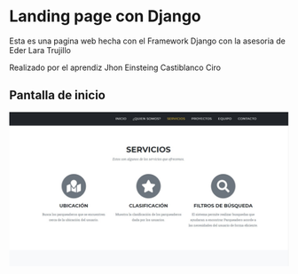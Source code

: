 # Landing page con Django

Esta es una pagina web hecha con el Framework Django con la 
asesoria de Eder Lara Trujillo

Realizado por el aprendiz Jhon Einsteing Castiblanco Ciro

## Pantalla de inicio
![inicio de Landing](imagen-proyecto/1.jpg)



